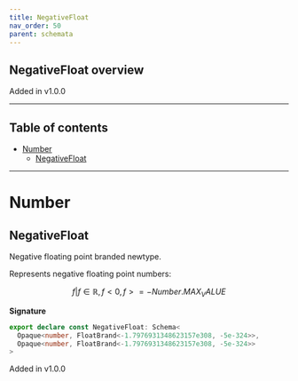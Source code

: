 ```yaml
---
title: NegativeFloat
nav_order: 50
parent: schemata
---
```


## NegativeFloat overview

Added in v1.0.0

---

<h2 class="text-delta">Table of contents</h2>

- [Number](#number)
  - [NegativeFloat](#negativefloat)

---

# Number

## NegativeFloat

Negative floating point branded newtype.

Represents negative floating point numbers:

```math
 { f | f ∈ ℝ, f < 0, f >= -Number.MAX_VALUE }
```

**Signature**

```ts
export declare const NegativeFloat: Schema<
  Opaque<number, FloatBrand<-1.7976931348623157e308, -5e-324>>,
  Opaque<number, FloatBrand<-1.7976931348623157e308, -5e-324>>
>
```

Added in v1.0.0
